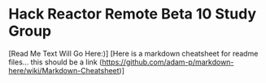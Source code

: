 # Hack Reactor Remote Beta 10 Study Group
[Read Me Text Will Go Here:)]
[Here is a markdown cheatsheet for readme files... this should be a link (https://github.com/adam-p/markdown-here/wiki/Markdown-Cheatsheet)]

